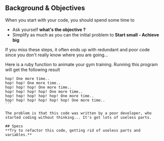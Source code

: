 ## Background & Objectives
When you start with your code, you should spend some time to
- Ask yourself **what's the objective ?**
- Simplify as much as you can the initial problem to **Start small - Achieve big**

If you miss these steps, it often ends up with redundant and poor code since you don't really know where you are going...

Here is a ruby function to animate your gym training. Running this program will get the following result 

````
hop! One more time..
hop! hop! One more time..
hop! hop! hop! One more time..
hop! hop! hop! hop! One more time..
hop! hop! hop! hop! hop! One more time..
hop! hop! hop! hop! hop! hop! One more time..
```

The problem is that this code was written by a poor developer, who started coding without thinking... It's got lots of useless parts. 

## Specs
**Try to refactor this code, getting rid of useless parts and variables.**